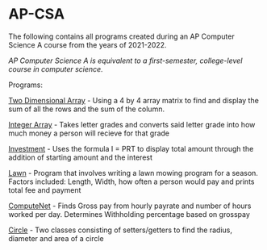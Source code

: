 # AP-CSA

The following contains all programs created during an AP Computer Science A course from the years of 2021-2022.

 _AP Computer Science A is equivalent to a first-semester, college-level course in computer science._

Programs: 

[Two Dimensional Array](https://github.com/TL0225/AP-CSA/blob/main/src/TwoDimensionalScanner.java) - Using a 4 by 4 array matrix to find and display the sum of all the rows and the sum of the column. 

[Integer Array](https://github.com/TL0225/AP-CSA/blob/main/src/GFM.java) - Takes letter grades and converts said letter grade into how much money a person will recieve for that grade

[Investment](https://github.com/TL0225/AP-CSA/blob/main/src/Investment.java) - Uses the formula I = PRT to display total amount through the addition of starting amount and the interest

[Lawn](https://github.com/TL0225/AP-CSA/blob/main/src/Lawn2.java) - Program that involves writing a lawn mowing program for a season. Factors included: Length, Width, how often a person would pay and prints total fee and payment

[ComputeNet](https://github.com/TL0225/AP-CSA/blob/main/src/ComputeNet.java) - Finds Gross pay from hourly payrate and number of hours worked per day. Determines Withholding percentage based on grosspay

[Circle](https://github.com/TL0225/AP-CSA/tree/main/src/Circle) - Two classes consisting of setters/getters to find the radius, diameter and area of a circle
